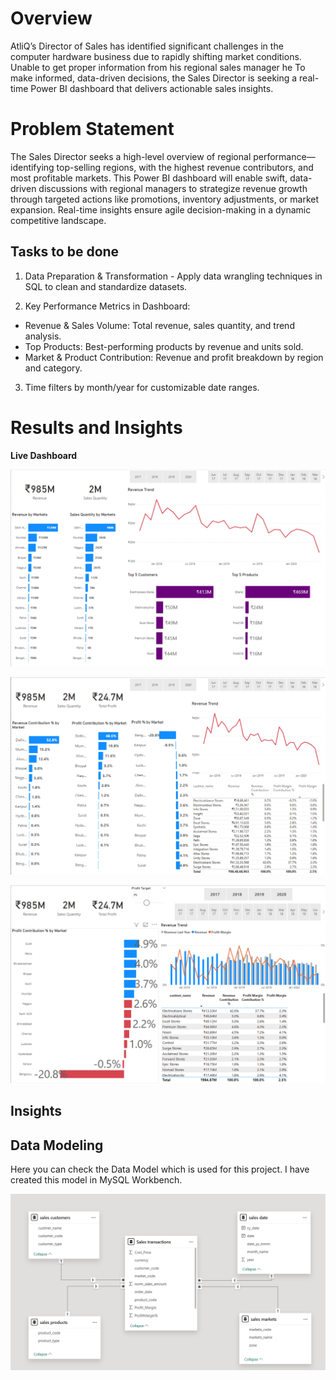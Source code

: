 # Overview
AtliQ’s Director of Sales has identified significant challenges in the computer hardware business due to rapidly shifting market conditions. Unable to get proper information from his regional sales manager he 
To make informed, data-driven decisions, the Sales Director is seeking a real-time Power BI dashboard that delivers actionable sales insights.

# Problem Statement
The Sales Director seeks a high-level overview of regional performance—identifying top-selling regions, with the highest revenue contributors, and most profitable markets. This Power BI dashboard will enable swift, data-driven discussions with regional managers to strategize revenue growth through targeted actions like promotions, inventory adjustments, or market expansion. Real-time insights ensure agile decision-making in a dynamic competitive landscape.

## Tasks to be done
1)  Data Preparation & Transformation - Apply data wrangling techniques in SQL to clean and standardize datasets.

2) Key Performance Metrics in Dashboard: 
-	Revenue & Sales Volume: Total revenue, sales quantity, and trend analysis.
-	Top Products: Best-performing products by revenue and units sold.
-	Market & Product Contribution: Revenue and profit breakdown by region and category.

3) Time filters by month/year for customizable date ranges.

# Results and Insights

**Live Dashboard**

<p align="center">
 <img src="https://github.com/bhavik-singhi/Atliq-Hardware-Sales-Insights/blob/main/Assets/DB1.png" alt="Sell flow Overview" >
</p>

<p align="center">
 <img src="https://github.com/bhavik-singhi/Atliq-Hardware-Sales-Insights/blob/main/Assets/DB2.png" alt="Sell flow Overview" >
</p>

<p align="center">
 <img src="https://github.com/bhavik-singhi/Atliq-Hardware-Sales-Insights/blob/main/Assets/DB3.png" alt="Sell flow Overview" >
</p>

## Insights



## Data Modeling
Here you can check the Data Model which is used for this project. I have created this model in MySQL Workbench. 

<p align="center">
 <img src="https://github.com/bhavik-singhi/Atliq-Hardware-Sales-Insights/blob/main/Assets/Database1.png" alt="Sell flow Overview" >
</p>


 

